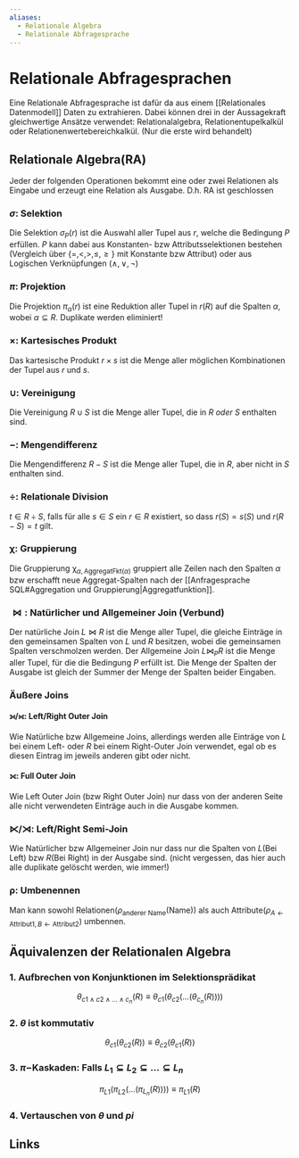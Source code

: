 ```yaml
---
aliases:
  - Relationale Algebra
  - Relationale Abfragesprache
---
```

# Relationale Abfragesprachen 
Eine Relationale Abfragesprache ist dafür da aus einem [[Relationales Datenmodell]] Daten zu extrahieren.
Dabei können drei in der Aussagekraft gleichwertige Ansätze verwendet: Relationalalgebra, Relationentupelkalkül oder Relationenwertebereichkalkül.
(Nur die erste wird behandelt)
## Relationale Algebra(RA)
Jeder der folgenden Operationen bekommt eine oder zwei Relationen als Eingabe und erzeugt eine Relation als Ausgabe. D.h. RA ist geschlossen
### $\sigma:$ Selektion
Die Selektion $\sigma_{P}(r)$ ist die Auswahl aller Tupel aus $r$, welche die Bedingung $P$ erfüllen. $P$ kann dabei aus Konstanten- bzw Attributsselektionen bestehen (Vergleich über $\{=, <, >, \leq, \geq\}$ mit Konstante bzw Attribut) oder aus Logischen Verknüpfungen ($\land, \lor, \lnot$)
### $\pi:$ Projektion
Die Projektion $\pi_\alpha(r)$ ist eine Reduktion aller Tupel in $r(R)$ auf die Spalten $\alpha$, wobei $\alpha \subseteq R$. Duplikate werden eliminiert!
### $\times:$ Kartesisches Produkt
Das kartesische Produkt $r \times s$ ist die Menge aller möglichen Kombinationen der Tupel aus $r$ und $s$.
### $\cup:$ Vereinigung
Die Vereinigung $R \cup S$ ist die Menge aller Tupel, die in $R$ *oder* $S$ enthalten sind.
### $-:$ Mengendifferenz
Die Mengendifferenz $R - S$ ist die Menge aller Tupel, die in $R$, aber nicht in $S$ enthalten sind.
### $\div:$ Relationale Division
$t \in R \div S$, falls für alle $s \in S$ ein $r \in R$ existiert, so dass $r(S)=s(S)$ und $r(R-S) = t$ gilt.
### $\upchi:$ Gruppierung
Die Gruppierung $\upchi_{\alpha, \text{AggregatFkt}(\alpha)}$ gruppiert alle Zeilen nach den Spalten $\alpha$ bzw erschafft neue Aggregat-Spalten nach der [[Anfragesprache SQL#Aggregation und Gruppierung|Aggregatfunktion]].
### $\bowtie:$ Natürlicher und Allgemeiner Join (Verbund)
Der natürliche Join $L \bowtie R$ ist die Menge aller Tupel, die gleiche Einträge in den gemeinsamen Spalten von $L$ und $R$ besitzen, wobei die gemeinsamen Spalten verschmolzen werden.
Der Allgemeine Join $L \bowtie_{P}R$ ist die Menge aller Tupel, für die die Bedingung $P$ erfüllt ist. Die Menge der Spalten der Ausgabe ist gleich der Summer der Menge der Spalten beider Eingaben.
### Äußere Joins
#### ⟕/⟖: Left/Right Outer Join
Wie Natürliche bzw Allgemeine Joins, allerdings werden alle Einträge von $L$ bei einem Left- oder $R$ bei einem Right-Outer Join verwendet, egal ob es diesen Eintrag im jeweils anderen gibt oder nicht.
#### ⟗: Full Outer Join
Wie Left Outer Join (bzw Right Outer Join) nur dass von der anderen Seite alle nicht verwendeten Einträge auch in die Ausgabe kommen.
### ⋉/⋊: Left/Right Semi-Join
Wie Natürlicher bzw Allgemeiner Join nur dass nur die Spalten von $L$(Bei Left) bzw $R$(Bei Right) in der Ausgabe sind. (nicht vergessen, das hier auch alle duplikate gelöscht werden, wie immer!) 
### $\uprho:$ Umbenennen
Man kann sowohl Relationen($\rho_{\text{anderer Name}}(\text{Name})$) als auch Attribute($\rho_{A \leftarrow \text{Attribut1}, B \leftarrow \text{Attribut2}}$) umbennen.

## Äquivalenzen der Relationalen Algebra
### 1. Aufbrechen von Konjunktionen im Selektionsprädikat
$$\theta_{c1\land c2 \land \dotso \land c_{n}}(R) \equiv \theta_{c1}(\theta_{c2}(\dotso(\theta_{c_{n}}(R))))$$
### 2. $\theta$ ist kommutativ
$$\theta_{c1}(\theta_{c2}(R))\equiv \theta_{c2}(\theta_{c1}(R))$$
### 3. $\pi-$Kaskaden: Falls $L_{1}\subseteq L_{2}\subseteq \dotso \subseteq L_{n}$
$$\pi_{L1}(\pi_{L2}(\dotso(\pi_{L_{n}}(R)))) \equiv \pi_{L1}(R)$$
### 4. Vertauschen von $\theta$ und $pi$
## Links